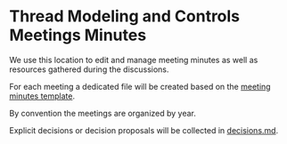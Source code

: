 # Thread Modeling and Controls Meetings Minutes

We use this location to edit and manage meeting minutes as well as resources gathered during the discussions.

For each meeting a dedicated file will be created based on the 
[meeting minutes template](2025-meeting-minutes-template.md).

By convention the meetings are organized by year.

Explicit decisions or decision proposals will be collected in [decisions.md](decisions.md).
